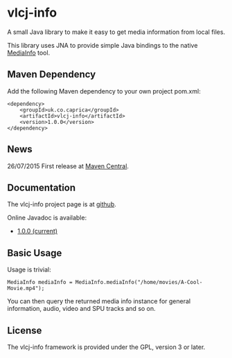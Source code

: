vlcj-info
=========

A small Java library to make it easy to get media information from local files.

This library uses JNA to provide simple Java bindings to the native
[MediaInfo](https://mediaarea.net/en/MediaInfo) tool.

Maven Dependency
----------------

Add the following Maven dependency to your own project pom.xml:

```
<dependency>
    <groupId>uk.co.caprica</groupId>
    <artifactId>vlcj-info</artifactId>
    <version>1.0.0</version>
</dependency>
```

News
----

26/07/2015 First release at [Maven Central](http://search.maven.org/#search|ga|1|vlcj-info).

Documentation
-------------

The vlcj-info project page is at [github](http://caprica.github.com/vlcj-info "vlcj-info at github").

Online Javadoc is available:

* [1.0.0 (current)](http://caprica.github.com/vlcj-info/javadoc/1.0.0/index.html "1.0.0 Javadoc")

Basic Usage
-----------

Usage is trivial:

```
MediaInfo mediaInfo = MediaInfo.mediaInfo("/home/movies/A-Cool-Movie.mp4");
```

You can then query the returned media info instance for general information, audio, video and SPU
tracks and so on.

License
-------

The vlcj-info framework is provided under the GPL, version 3 or later.
